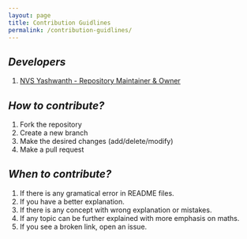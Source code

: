 ```yaml
---
layout: page
title: Contribution Guidlines
permalink: /contribution-guidlines/
---
```


## ***Developers***
1. [NVS Yashwanth - Repository Maintainer & Owner](https://github.com/NvsYashwanth)

## ***How to contribute?***
1. Fork the repository
2. Create a new branch
3. Make the desired changes (add/delete/modify)
4. Make a pull request

## ***When to contribute?***
1. If there is any gramatical error in README files.
2. If you have a better explanation.
3. If there is any concept with wrong explanation or mistakes.
4. If any topic can be further explained with more emphasis on maths.
5. If you see a broken link, open an issue.